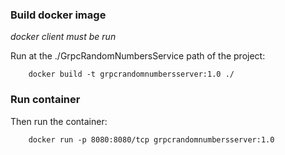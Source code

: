 ### Build docker image

*docker client must be run*

Run at the ./GrpcRandomNumbersService path of the project:

        docker build -t grpcrandomnumbersserver:1.0 ./

### Run container

Then run the container:

        docker run -p 8080:8080/tcp grpcrandomnumbersserver:1.0 
